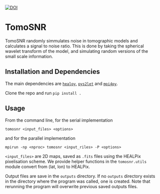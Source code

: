 [![DOI](https://zenodo.org/badge/DOI/10.5281/zenodo.3976749.svg)](https://doi.org/10.5281/zenodo.3976749)

# TomoSNR

TomoSNR randomly simmulates noise in tomographic models and calculates a signal to noise ratio. This is done by taking the spherical wavelet transform of the model, and simulating random versions of the small scale information.

## Installation and Dependencies

The main dependencies are [`healpy`](https://healpy.readthedocs.io/), [`pys2let`](http://astro-informatics.github.io/s2let/) and [`mpi4py`](https://mpi4py.readthedocs.io/).

Clone the repo and run `pip install .`

## Usage

From the command line, for the serial implementation

`tomosnr <input_files> <options>`

and for the parallel implementation

`mpirun -np <nproc> tomosnr <input_riles> -P <options>`

`<input_files>` are 2D maps, saved as `.fits` files using the HEALPix pixelisation scheme.  We provide helper functions in the `tomosnr.utils` module convert from (lat, lon) to HEALPix.

Output files are save in the `outputs` directory.  If no `outputs` directory exists in the directory where the program was called, one is created.  Note that rerunning the program will overwrite previous saved outputs files.
